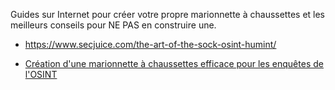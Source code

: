 Guides sur Internet pour créer votre propre marionnette à chaussettes et les meilleurs conseils pour NE PAS en construire une.

- https://www.secjuice.com/the-art-of-the-sock-osint-humint/

- [Création d'une marionnette à chaussettes efficace pour les enquêtes de l'OSINT](https://web.archive.org/web/20210125191016/https://jakecreps.com/2018/11/02/sock-puppets/)